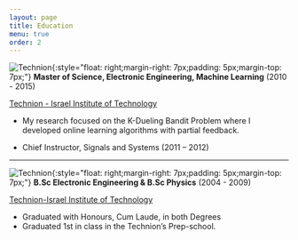 ```yaml
---
layout: page
title: Education
menu: true
order: 2
---
```

 ![Technion]({{site.baseurl}}/assets/img/technion.jpeg){:style="float: right;margin-right: 7px;padding: 5px;margin-top: 7px;"}
**Master of Science, Electronic Engineering, Machine Learning** (2010 - 2015)

<u>Technion - Israel Institute of Technology</u>

* My research focused on the K-Dueling Bandit Problem where I developed online learning algorithms with partial
feedback. 

* Chief Instructor, Signals and Systems (2011 – 2012)

---
 ![Technion]({{site.baseurl}}/assets/img/technion.jpeg){:style="float: right;margin-right: 7px;padding: 5px;margin-top: 7px;"}
**B.Sc Electronic Engineering & B.Sc Physics** (2004 - 2009) 

<u>Technion-Israel Institute of Technology</u>
* Graduated with Honours, Cum Laude, in both Degrees 
* Graduated 1st in class in the Technion’s Prep-school.
